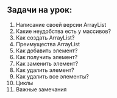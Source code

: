 ## Задачи на урок:

1. Написание своей версии ArrayList
2. Какие неудобства есть у массивов? 
3. Как создать ArrayList?
4. Преимущества ArrayList
5. Как добавить элемент? 
6. Как получить элемент? 
7. Как заменить элемент?
8. Как удалить элемент?
9. Как удалить все элементы? 
10. Циклы
11. Важные замечания







